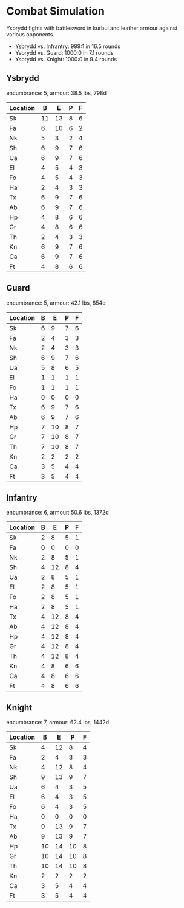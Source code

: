 # Combat Simulation

Ysbrydd fights with battlesword in kurbul and leather armour against various opponents.

- Ysbrydd vs. Infrantry:
  999:1 in 16.5 rounds
- Ysbrydd vs. Guard:
  1000:0 in 7.1 rounds
- Ysbrydd vs. Knight:
  1000:0 in 9.4 rounds

## Ysbrydd

encumbrance: 5, armour: 38.5 lbs, 798d

| Location | B   | E   | P   | F   |
| -------- | --- | --- | --- | --- |
| Sk       | 11  | 13  | 8   | 6   |
| Fa       | 6   | 10  | 6   | 2   |
| Nk       | 5   | 3   | 2   | 4   |
| Sh       | 6   | 9   | 7   | 6   |
| Ua       | 6   | 9   | 7   | 6   |
| El       | 4   | 5   | 4   | 3   |
| Fo       | 4   | 5   | 4   | 3   |
| Ha       | 2   | 4   | 3   | 3   |
| Tx       | 6   | 9   | 7   | 6   |
| Ab       | 6   | 9   | 7   | 6   |
| Hp       | 4   | 8   | 6   | 6   |
| Gr       | 4   | 8   | 6   | 6   |
| Th       | 2   | 4   | 3   | 3   |
| Kn       | 6   | 9   | 7   | 6   |
| Ca       | 6   | 9   | 7   | 6   |
| Ft       | 4   | 8   | 6   | 6   |

## Guard

encumbrance: 5, armour: 42.1 lbs, 854d

| Location | B   | E   | P   | F   |
| -------- | --- | --- | --- | --- |
| Sk       | 6   | 9   | 7   | 6   |
| Fa       | 2   | 4   | 3   | 3   |
| Nk       | 2   | 4   | 3   | 3   |
| Sh       | 6   | 9   | 7   | 6   |
| Ua       | 5   | 8   | 6   | 5   |
| El       | 1   | 1   | 1   | 1   |
| Fo       | 1   | 1   | 1   | 1   |
| Ha       | 0   | 0   | 0   | 0   |
| Tx       | 6   | 9   | 7   | 6   |
| Ab       | 6   | 9   | 7   | 6   |
| Hp       | 7   | 10  | 8   | 7   |
| Gr       | 7   | 10  | 8   | 7   |
| Th       | 7   | 10  | 8   | 7   |
| Kn       | 2   | 2   | 2   | 2   |
| Ca       | 3   | 5   | 4   | 4   |
| Ft       | 3   | 5   | 4   | 4   |

## Infantry

encumbrance: 6, armour: 50.6 lbs, 1372d

| Location | B   | E   | P   | F   |
| -------- | --- | --- | --- | --- |
| Sk       | 2   | 8   | 5   | 1   |
| Fa       | 0   | 0   | 0   | 0   |
| Nk       | 2   | 8   | 5   | 1   |
| Sh       | 4   | 12  | 8   | 4   |
| Ua       | 2   | 8   | 5   | 1   |
| El       | 2   | 8   | 5   | 1   |
| Fo       | 2   | 8   | 5   | 1   |
| Ha       | 2   | 8   | 5   | 1   |
| Tx       | 4   | 12  | 8   | 4   |
| Ab       | 4   | 12  | 8   | 4   |
| Hp       | 4   | 12  | 8   | 4   |
| Gr       | 4   | 12  | 8   | 4   |
| Th       | 4   | 12  | 8   | 4   |
| Kn       | 4   | 8   | 6   | 6   |
| Ca       | 4   | 8   | 6   | 6   |
| Ft       | 4   | 8   | 6   | 6   |

## Knight

encumbrance: 7, armour: 62.4 lbs, 1442d

| Location | B   | E   | P   | F   |
| -------- | --- | --- | --- | --- |
| Sk       | 4   | 12  | 8   | 4   |
| Fa       | 2   | 4   | 3   | 3   |
| Nk       | 4   | 12  | 8   | 4   |
| Sh       | 9   | 13  | 9   | 7   |
| Ua       | 6   | 4   | 3   | 5   |
| El       | 6   | 4   | 3   | 5   |
| Fo       | 6   | 4   | 3   | 5   |
| Ha       | 0   | 0   | 0   | 0   |
| Tx       | 9   | 13  | 9   | 7   |
| Ab       | 9   | 13  | 9   | 7   |
| Hp       | 10  | 14  | 10  | 8   |
| Gr       | 10  | 14  | 10  | 8   |
| Th       | 10  | 14  | 10  | 8   |
| Kn       | 2   | 2   | 2   | 2   |
| Ca       | 3   | 5   | 4   | 4   |
| Ft       | 3   | 5   | 4   | 4   |
